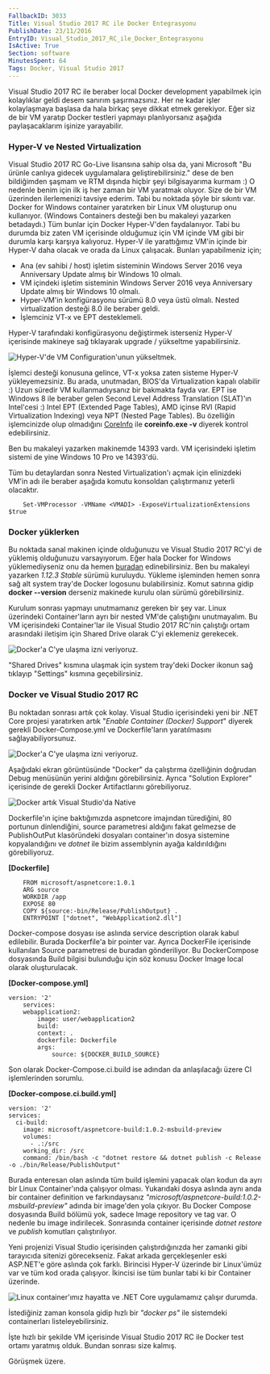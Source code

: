 ```yaml
---
FallbackID: 3033
Title: Visual Studio 2017 RC ile Docker Entegrasyonu
PublishDate: 23/11/2016
EntryID: Visual_Studio_2017_RC_ile_Docker_Entegrasyonu
IsActive: True
Section: software
MinutesSpent: 64
Tags: Docker, Visual Studio 2017
---
```

Visual Studio 2017 RC ile beraber local Docker development yapabilmek için kolaylıklar geldi desem sanırım şaşırmazsınız. Her ne kadar işler kolaylaşmaya başlasa da hala birkaç şeye dikkat etmek gerekiyor. Eğer siz de bir VM yaratıp Docker testleri yapmayı planlıyorsanız aşağıda paylaşacaklarım işinize yarayabilir.

### Hyper-V ve Nested Virtualization

Visual Studio 2017 RC Go-Live lisansına sahip olsa da, yani Microsoft "Bu ürünle canlıya gidecek uygulamalara geliştirebilirsiniz." dese de ben bildiğimden şaşmam ve RTM dışında hiçbir şeyi bilgisayarıma kurmam :) O nedenle benim için ilk iş her zaman bir VM yaratmak oluyor. Size de bir VM üzerinden ilerlemenizi tavsiye ederim. Tabi bu noktada şöyle bir sıkıntı var. Docker for Windows container yaratırken bir Linux VM oluşturup onu kullanıyor. (Windows Containers desteği ben bu makaleyi yazarken betadaydı.) Tüm bunlar için Docker Hyper-V'den faydalanıyor. Tabi bu durumda biz zaten VM içerisinde olduğumuz için VM içinde VM gibi bir durumla karşı karşıya kalıyoruz. Hyper-V ile yarattığımız VM'in içinde bir Hyper-V daha olacak ve orada da Linux çalışacak. Bunları yapabilmeniz için;

* Ana (ev sahibi / host) işletim sisteminin Windows Server 2016 veya Anniversary Update almış bir Windows 10 olmalı.
* VM içindeki işletim sisteminin Windows Server 2016 veya Anniversary Update almış bir Windows 10 olmalı.
* Hyper-VM'in konfigürasyonu sürümü 8.0 veya üstü olmalı. Nested virtualization desteği 8.0 ile beraber geldi.
* İşlemciniz VT-x ve EPT desteklemeli.

Hyper-V tarafındaki konfigürasyonu değiştirmek isterseniz Hyper-V içerisinde makineye sağ tıklayarak upgrade / yükseltme yapabilirsiniz.

![Hyper-V'de VM Configuration'unun yükseltmek.](media/Visual_Studio_2017_RC_ile_Docker_Entegrasyonu/hyperv-1.png)

İşlemci desteği konusuna gelince, VT-x yoksa zaten sisteme Hyper-V yükleyemezsiniz. Bu arada, unutmadan, BIOS'da Virtualization kapalı olabilir :) Uzun süredir VM kullanmadıysanız bir bakmakta fayda var. EPT ise Windows 8 ile beraber gelen Second Level Address Translation (SLAT)'ın Intel'cesi :) Intel EPT (Extended Page Tables), AMD içinse RVI (Rapid Virtualization Indexing) veya NPT (Nested Page Tables). Bu özelliğin işlemcinizde olup olmadığını [CoreInfo](http://technet.microsoft.com/en-us/sysinternals/cc835722) ile **coreinfo.exe -v** diyerek kontrol edebilirsiniz. 

Ben bu makaleyi yazarken makinemde 14393 vardı. VM içerisindeki işletim sistemi de yine Windows 10 Pro ve 14393'dü. 

Tüm bu detaylardan sonra Nested Virtualization'ı açmak için elinizdeki VM'in adı ile beraber aşağıda komutu konsoldan çalıştırmanız yeterli olacaktır.

```
    Set-VMProcessor -VMName <VMADI> -ExposeVirtualizationExtensions $true
```

### Docker yüklerken

Bu noktada sanal makinen içinde olduğunuzu ve Visual Studio 2017 RC'yi de yüklemiş olduğunuzu varsayıyorum. Eğer hala Docker for Windows yüklemediyseniz onu da hemen [buradan](https://docs.docker.com/docker-for-windows/) edinebilirsiniz. Ben bu makaleyi yazarken *1.12.3 Stable* sürümü kuruluydu. Yükleme işleminden hemen sonra sağ alt system tray'de Docker logosunu bulabilirsiniz. Komut satırına gidip **docker --version** derseniz makinede kurulu olan sürümü görebilirsiniz.

Kurulum sonrası yapmayı unutmamanız gereken bir şey var. Linux üzerindeki Container'ların ayrı bir nested VM'de çalıştığını unutmayalım. Bu VM içerisindeki Container'lar ile Visual Studio 2017 RC'nin çalıştığı ortam arasındaki iletişim için Shared Drive olarak C'yi eklemeniz gerekecek. 

![Docker'a C'ye ulaşma izni veriyoruz.](media/Visual_Studio_2017_RC_ile_Docker_Entegrasyonu/docker-step1.png)

"Shared Drives" kısmına ulaşmak için system tray'deki Docker ikonun sağ tıklayıp "Settings" kısmına geçebilirsiniz.

### Docker ve Visual Studio 2017 RC

Bu noktadan sonrası artık çok kolay. Visual Studio içerisindeki yeni bir .NET Core projesi yaratırken artık "*Enable Container (Docker) Support*" diyerek gerekli Docker-Compose.yml ve Dockerfile'ların yaratılmasını sağlayabiliyorsunuz. 

![Docker'a C'ye ulaşma izni veriyoruz.](media/Visual_Studio_2017_RC_ile_Docker_Entegrasyonu/docker-step2.png)

Aşağıdaki ekran görüntüsünde "Docker" da çalıştırma özelliğinin doğrudan Debug menüsünün yerini aldığını görebilirsiniz. Ayrıca "Solution Explorer" içerisinde de gerekli Docker Artifactlarını görebiliyoruz. 

![Docker artık Visual Studio'da Native](media/Visual_Studio_2017_RC_ile_Docker_Entegrasyonu/docker-step3.png)

Dockerfile'ın içine baktığımızda aspnetcore imajından türediğini, 80 portunun dinlendiğini, source parametresi aldığını fakat gelmezse de PublishOutPut klasöründeki dosyaları container'ın dosya sistemine kopyalandığını ve *dotnet* ile bizim assemblynin ayağa kaldırıldığını görebiliyoruz.

**[Dockerfile]**
```
    FROM microsoft/aspnetcore:1.0.1
    ARG source
    WORKDIR /app
    EXPOSE 80
    COPY ${source:-bin/Release/PublishOutput} .
    ENTRYPOINT ["dotnet", "WebApplication2.dll"]
```
    
Docker-compose dosyası ise aslında service description olarak kabul edilebilir. Burada Dockerfile'a bir pointer var. Ayrıca DockerFile içerisinde kullanılan Source parametresi de buradan gönderiliyor. Bu DockerCompose dosyasında Build bilgisi bulunduğu için söz konusu Docker Image local olarak oluşturulacak.  

**[Docker-compose.yml]**
```
version: '2'
    services:
    webapplication2:
        image: user/webapplication2
        build:
        context: .
        dockerfile: Dockerfile
        args:
            source: ${DOCKER_BUILD_SOURCE}
```

Son olarak Docker-Compose.ci.build ise adından da anlaşılacağı üzere CI işlemlerinden sorumlu. 

**[Docker-compose.ci.build.yml]**
```
version: '2'
services:
  ci-build:
    image: microsoft/aspnetcore-build:1.0.2-msbuild-preview
    volumes:
      - .:/src
    working_dir: /src
    command: /bin/bash -c "dotnet restore && dotnet publish -c Release -o ./bin/Release/PublishOutput"
```

Burada enteresan olan aslında tüm build işlemini yapacak olan kodun da ayrı bir Linux Container'ında çalışıyor olması. Yukarıdaki dosya aslında aynı anda bir container definition ve farkındaysanız *"microsoft/aspnetcore-build:1.0.2-msbuild-preview"* adında bir image'den yola çıkıyor. Bu Docker Compose dosyasında Build bölümü yok, sadece Image repository ve tag var. O nedenle bu image indirilecek. Sonrasında container içerisinde *dotnet restore* ve *publish* komutları çalıştırılıyor. 

Yeni projenizi Visual Studio içerisinden çalıştırdığınızda her zamanki gibi tarayıcıda sitenizi görecekseniz. Fakat arkada gerçekleşenler eski ASP.NET'e göre aslında çok farklı. Birincisi Hyper-V üzerinde bir Linux'ümüz var ve tüm kod orada çalışıyor. İkincisi ise tüm bunlar tabi ki bir Container üzerinde.

![Linux container'ımız hayatta ve .NET Core uygulamamız çalışır durumda.](media/Visual_Studio_2017_RC_ile_Docker_Entegrasyonu/docker-step4.png) 

İstediğiniz zaman konsola gidip hızlı bir *"docker ps"* ile sistemdeki containerları listeleyebilirsiniz. 

İşte hızlı bir şekilde VM içerisinde Visual Studio 2017 RC ile Docker test ortamı yaratmış olduk. Bundan sonrası size kalmış.

Görüşmek üzere.

